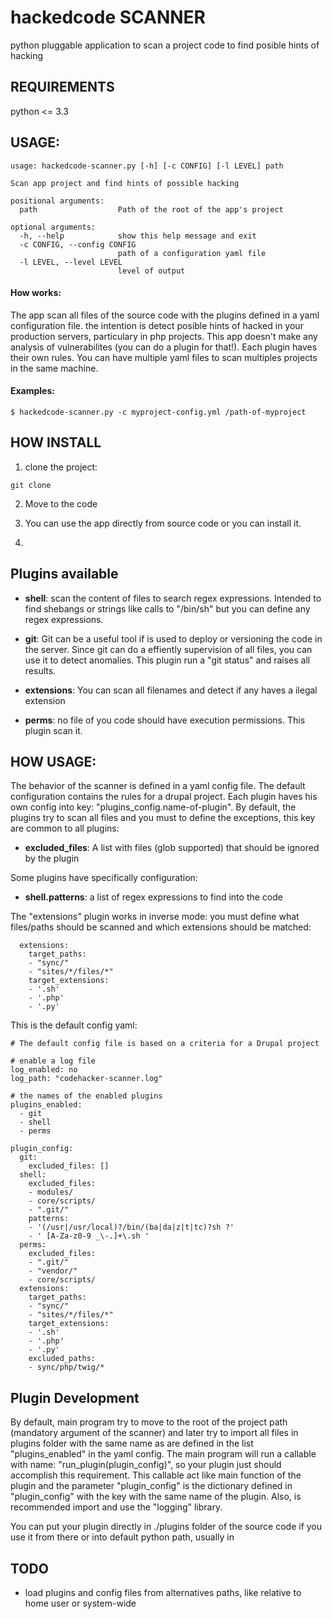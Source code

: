 # hackedcode SCANNER
python pluggable application to scan a project code to find posible hints of hacking

## REQUIREMENTS
python <= 3.3

## USAGE:
```
usage: hackedcode-scanner.py [-h] [-c CONFIG] [-l LEVEL] path

Scan app project and find hints of possible hacking

positional arguments:
  path                  Path of the root of the app's project

optional arguments:
  -h, --help            show this help message and exit
  -c CONFIG, --config CONFIG
                        path of a configuration yaml file
  -l LEVEL, --level LEVEL
                        level of output
```

#### How works:
The app scan all files of the source code with the plugins defined in a yaml configuration file.
the intention is detect posible hints of hacked in your production servers, particulary in php projects.  This app doesn't make any analysis of vulnerabilites (you can do a plugin for that!). Each plugin haves their own rules. You can have
multiple yaml files to scan multiples projects in the same machine.

#### Examples:
```
$ hackedcode-scanner.py -c myproject-config.yml /path-of-myproject
```

## HOW INSTALL

1. clone the project:
```
git clone
```

2. Move to the code

3. You can use the app directly from source code or you can install it.

4.

## Plugins available
- **shell**: scan the content of files to search regex expressions. Intended to find
shebangs or strings like calls to "/bin/sh" but you can define any regex expressions.

- **git**: Git can be a useful tool if is used to deploy or versioning the code in the server.
Since git can do a effiently supervision of all files, you can use it to detect
anomalies. This plugin run a "git status" and raises all results.

- **extensions**: You can scan all filenames and detect if any haves a ilegal extension

- **perms**: no file of you code should have execution permissions. This plugin scan it.

## HOW USAGE:

The behavior of the scanner is defined in a yaml config file. The default configuration contains
the rules for a drupal project. Each plugin haves his own config into key: "plugins_config.name-of-plugin". By default, the plugins try to scan all files and you must to define the exceptions, this key are common to all plugins:

- **excluded_files**: A list with files (glob supported) that should be ignored by the plugin

Some plugins have specifically configuration:

- **shell.patterns**: a list of regex expressions to find into the code

The "extensions" plugin works in inverse mode: you must define what files/paths should be scanned and which extensions should be matched:
```
  extensions:
    target_paths:
    - "sync/"
    - "sites/*/files/*"
    target_extensions:
    - '.sh'
    - '.php'
    - '.py'
```

This is the default config yaml:
```
# The default config file is based on a criteria for a Drupal project

# enable a log file
log_enabled: no
log_path: "codehacker-scanner.log"

# the names of the enabled plugins
plugins_enabled:
  - git
  - shell
  - perms

plugin_config:
  git:
    excluded_files: []
  shell:
    excluded_files:
    - modules/
    - core/scripts/
    - ".git/"
    patterns:
    - '(/usr|/usr/local)?/bin/(ba|da|z|t|tc)?sh ?'
    - ' [A-Za-z0-9 _\-.]+\.sh '
  perms:
    excluded_files:
    - ".git/"
    - "vendor/"
    - core/scripts/
  extensions:
    target_paths:
    - "sync/"
    - "sites/*/files/*"
    target_extensions:
    - '.sh'
    - '.php'
    - '.py'
    excluded_paths:
    - sync/php/twig/*
```

## Plugin Development
By default, main program try to move to the root of the project path
(mandatory argument of the scanner) and later try to import all files in plugins
folder with the same name as are defined in the list "plugins_enabled" in the yaml
config. The main program will run a callable with name: "run_plugin(plugin_config)",
so your plugin just should accomplish this requirement.
This callable act like main function of the plugin and the parameter "plugin_config"
is the dictionary defined in "plugin_config" with the key with the same name of the plugin.
Also, is recommended import and use the "logging" library.

You can put your plugin directly in ./plugins folder of the source code if you use it from there
or into default python path, usually in 

## TODO
- load plugins and config files from alternatives paths, like relative to home user or system-wide
